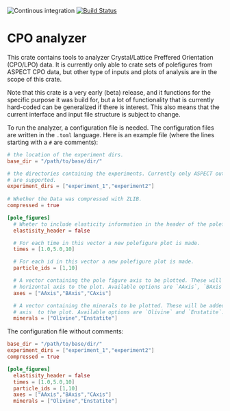 ![Continous integration](https://github.com/MFraters/cpo_analyzer/workflows/Continous%20integration/badge.svg) [![Build Status](https://travis-ci.com/MFraters/cpo_analyzer.svg?branch=main)](https://travis-ci.com/MFraters/cpo_analyzer)
# CPO analyzer

This crate contains tools to analyzer Crystal/Lattice Preffered Orientation (CPO/LPO) data. It is currently only able to crate sets of polefigures from ASPECT CPO data, but other type of inputs and plots of analysis are in the scope of this crate.

Note that this crate is a very early (beta) release, and it functions for the specific purpose it was build for, but a lot of functionality that is currently hard-coded can be generalized if there is interest. This also means that the current interface and input file structure is subject to change.

To run the analyzer, a configuration file is needed. The configuration files are written in the `.toml`  language. Here is an example file (where the lines starting with a `#` are comments):

 ```toml
 # the location of the experiment dirs.
 base_dir = "/path/to/base/dir/"

 # the directories containing the experiments. Currently only ASPECT output directories
 # are supported.
 experiment_dirs = ["experiment_1","experiment2"]
  
 # Whether the Data was compressed with ZLIB.
 compressed = true

 [pole_figures]
   # Wheter to include elasticity information in the header of the polefigure plots.
   elastisity_header = false

   # For each time in this vector a new polefigure plot is made.
   times = [1.0,5.0,10]

   # For each id in this vector a new polefigure plot is made.
   particle_ids = [1,10]

   # A vector containing the pole figure axis to be plotted. These will be added as a
   # horizontal axis to the plot. Available options are `AAxis`, `BAxis` and `CAxis`.
   axes = ["AAxis","BAxis","CAxis"]

   # A vector containing the minerals to be plotted. These will be added as a vertical
   # axis  to the plot. Available options are `Olivine` and `Enstatite`.
   minerals = ["Olivine","Enstatite"]
 ```

 The configuration file without comments:
 ```toml
 base_dir = "/path/to/base/dir/"
 experiment_dirs = ["experiment_1","experiment2"]
 compressed = true

 [pole_figures]
   elastisity_header = false
   times = [1.0,5.0,10]
   particle_ids = [1,10]
   axes = ["AAxis","BAxis","CAxis"]
   minerals = ["Olivine","Enstatite"]
 ```
